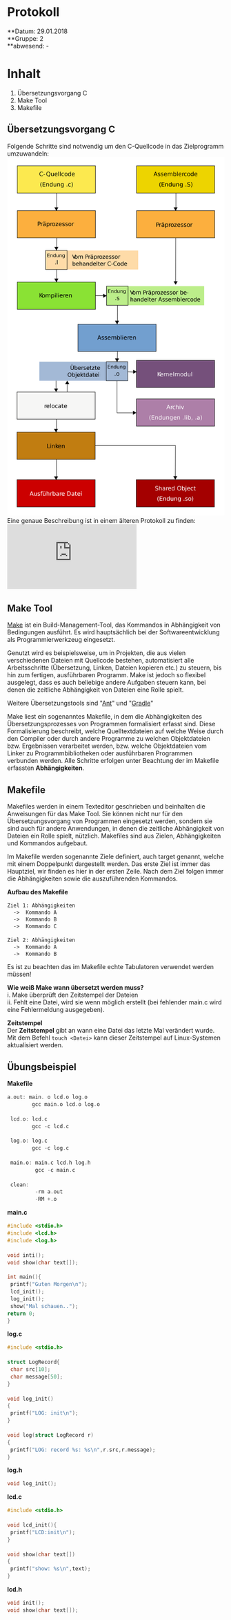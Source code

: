# Protokoll  
**Datum: 29.01.2018  
**Gruppe: 2  
**abwesend: -  
  
# Inhalt  
1. Übersetzungsvorgang C  
1. Make Tool  
1. Makefile  
  
## Übersetzungsvorgang C  
Folgende Schritte sind notwendig um den C-Quellcode in das Zielprogramm umzuwandeln:  
![Ablauf](https://github.com/ortdam14/labor/blob/master/Ablauf.png)  
Eine genaue Beschreibung ist in einem älteren Protokoll zu finden: ![Protokoll](https://github.com/HTLMechatronics/m15-la1-sx/blob/ortdam14/protokoll_g2_ortdam14_2018-11-13.md)  
## Make Tool  
[Make](https://de.wikipedia.org/wiki/Make) ist ein Build-Management-Tool, das Kommandos in Abhängigkeit von Bedingungen ausführt. Es wird hauptsächlich bei der Softwareentwicklung als Programmierwerkzeug eingesetzt.  
  
Genutzt wird es beispielsweise, um in Projekten, die aus vielen verschiedenen Dateien mit Quellcode bestehen, automatisiert alle Arbeitsschritte (Übersetzung, Linken, Dateien kopieren etc.) zu steuern, bis hin zum fertigen, ausführbaren Programm. Make ist jedoch so flexibel ausgelegt, dass es auch beliebige andere Aufgaben steuern kann, bei denen die zeitliche Abhängigkeit von Dateien eine Rolle spielt.  
  
Weitere Übersetzungstools sind "[Ant](https://de.wikipedia.org/wiki/Apache_Ant)" und "[Gradle](https://de.wikipedia.org/wiki/Gradle)"  
  
Make liest ein sogenanntes Makefile, in dem die Abhängigkeiten des Übersetzungsprozesses von Programmen formalisiert erfasst sind. Diese Formalisierung beschreibt, welche Quelltextdateien auf welche Weise durch den Compiler oder durch andere Programme zu welchen Objektdateien bzw. Ergebnissen verarbeitet werden, bzw. welche Objektdateien vom Linker zu Programmbibliotheken oder ausführbaren Programmen verbunden werden. Alle Schritte erfolgen unter Beachtung der im Makefile erfassten **Abhängigkeiten**.

## Makefile  
  
Makefiles werden in einem Texteditor geschrieben und beinhalten die Anweisungen für das Make Tool. Sie können nicht nur für den Übersetzungsvorgang von Programmen eingesetzt werden, sondern sie sind auch für andere Anwendungen, in denen die zeitliche Abhängigkeit von Dateien ein Rolle spielt, nützlich. Makefiles sind aus Zielen, Abhängigkeiten und Kommandos aufgebaut.  
  
Im Makefile werden sogenannte Ziele definiert, auch target genannt, welche mit einem Doppelpunkt dargestellt werden. Das erste Ziel ist immer das Hauptziel, wir finden es hier in der ersten Zeile. Nach dem Ziel folgen immer die Abhängigkeiten sowie die auszuführenden Kommandos.  
  
**Aufbau des Makefile**  
```
Ziel 1: Abhängigkeiten 
  ->  Kommando A
  ->  Kommando B
  ->  Kommando C

Ziel 2: Abhängigkeiten
  ->  Kommando A
  ->  Kommando B
```
Es ist zu beachten das im Makefile echte Tabulatoren verwendet werden müssen!  
  
**Wie weiß Make wann übersetzt werden muss?**  
i. Make überprüft den Zeitstempel der Dateien  
ii. Fehlt eine Datei, wird sie wenn möglich erstellt (bei fehlender main.c wird eine Fehlermeldung ausgegeben).  
  
**Zeitstempel**  
Der **Zeitstempel** gibt an wann eine Datei das letzte Mal verändert wurde. Mit dem Befehl `touch <Datei>` kann dieser Zeitstempel auf Linux-Systemen aktualisiert werden.  
  
## Übungsbeispiel  
**Makefile**
  ```C
  a.out: main. o lcd.o log.o
          gcc main.o lcd.o log.o
          
   lcd.o: lcd.c
          gcc -c lcd.c
          
   log.o: log.c
          gcc -c log.c
          
   main.o: main.c lcd.h log.h
           gcc -c main.c
           
   clean:
           -rm a.out
           -RM +.o
   ```
   **main.c**
   ```C
   #include <stdio.h>
   #include <lcd.h>
   #include <log.h>
   
   void inti();
   void show(char text[]);
   
   int main(){
    printf("Guten Morgen\n");
    lcd_init();
    log_init();
    show("Mal schauen..");
   return 0;
   }
   ```
   **log.c**
   ```C
   #include <stdio.h>
   
   struct LogRecord{
    char src[10];
    char message[50];
   }
   
   void log_init()
   {
    printf("LOG: init\n");
   }
   
   void log(struct LogRecord r)
   {
    printf("LOG: record %s: %s\n",r.src,r.message);
   }
   ```
   **log.h**
   ```C
   void log_init();
   ```
   **lcd.c**
   ```C
   #include <stdio.h>
   
   void lcd_init(){
    printf("LCD:init\n");
   }
   
   void show(char text[])
   {
    printf("show: %s\n",text);
   }
   ```
   **lcd.h**
   ```C
   void init();
   void show(char text[]);
   ```
